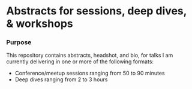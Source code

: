 # Abstracts for sessions, deep dives, & workshops

### Purpose
This repository contains abstracts, headshot, and bio, for talks I am currently delivering in one or more of the following formats:

- Conference/meetup sessions ranging from 50 to 90 minutes
- Deep dives ranging from 2 to 3 hours
